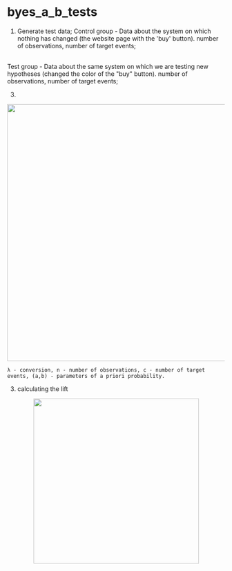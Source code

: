 # byes_a_b_tests

1. Generate test data; 
Control group - Data about the system on which nothing has changed (the website page with the 'buy' button). number of observations, number of target events;
<br>
Test group  - Data about the same system on which we are testing new hypotheses (changed the color of the "buy" button).  number of observations, number of target events;


3. 
<p align="center">
<img width="596" align=center  src="https://github.com/kodinkod/byes_a_b_tests/assets/69761539/418fb799-bcd0-47b4-b1df-7d8b5b34b0a4">
  
    λ - conversion, n - number of observations, c - number of target events, (a,b) - parameters of a priori probability.

</p>

3. calculating the lift
<p align="center">
<img width="383"  src="https://github.com/kodinkod/byes_a_b_tests/assets/69761539/e3ece01c-7bad-407a-b275-e39647bd4647">
</p>
